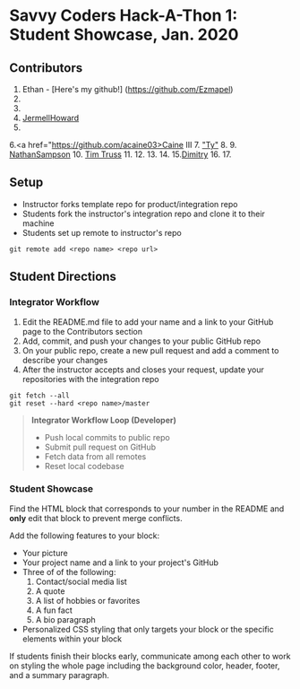 # Savvy Coders Hack-A-Thon 1: Student Showcase, Jan. 2020

## Contributors
1. Ethan - [Here's my github!] (https://github.com/Ezmapel)
2.
3.
4. <a href = https://github.com/jhoward21>JermellHoward</a>
5.
6.<a href="https://github.com/acaine03>Caine III</a>
7. <a href="https://github.com/Tylerdurden01">"Ty"</a>
8.
9. <a href="https://github.com/TNathanSampson">NathanSampson</a>
10. [Tim Truss](https://github.com/TimTruss)
11.
12.
13.
14.
15.[Dimitry](https://github.com/XnightcrawlerX)
16.
17.

## Setup
* Instructor forks template repo for product/integration repo
* Students fork the instructor's integration repo and clone it to their machine
* Students set up remote to instructor's repo
```
git remote add <repo name> <repo url>
```

## Student Directions
### Integrator Workflow
1. Edit the README.md file to add your name and a link to your GitHub page to the Contributors section
2. Add, commit, and push your changes to your public GitHub repo
3. On your public repo, create a new pull request and add a comment to describe your changes
4. After the instructor accepts and closes your request, update your repositories with the integration repo
```
git fetch --all
git reset --hard <repo name>/master
```
> **Integrator Workflow Loop (Developer)**
> * Push local commits to public repo
> * Submit pull request on GitHub
> * Fetch data from all remotes
> * Reset local codebase

### Student Showcase
Find the HTML block that corresponds to your number in the README and **only** edit that block to prevent merge conflicts.

Add the following features to your block:
* Your picture
* Your project name and a link to your project's GitHub
* Three of of the following:
  1. Contact/social media list
  2. A quote
  3. A list of hobbies or favorites
  4. A fun fact
  5. A bio paragraph
* Personalized CSS styling that only targets your block or the specific elements within your block

If students finish their blocks early, communicate among each other to work on styling the whole page including the background color, header, footer, and a summary paragraph.
